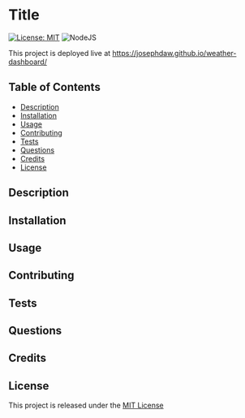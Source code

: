 # Title

[![License: MIT](https://img.shields.io/badge/License-MIT-yellow.svg)](https://opensource.org/licenses/MIT)
![NodeJS](https://img.shields.io/badge/node.js-6DA55F.svg?&logo=node.js&logoColor=white)

This project is deployed live at https://josephdaw.github.io/weather-dashboard/

## Table of Contents
- [Description](#description)
- [Installation](#installation)
- [Usage](#usage)
- [Contributing](#contributing)
- [Tests](#tests)
- [Questions](#questions)
- [Credits](#credits)
- [License](#license)

## Description

## Installation

## Usage

## Contributing

## Tests

## Questions

## Credits

## License
This project is released under the [MIT License](LICENSE)